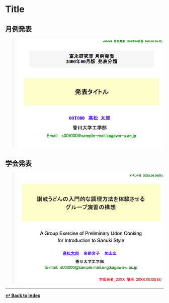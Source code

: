 # Title

## 月例発表

> ![](./elements/example1.png)

## 学会発表

> ![](./elements/example2.png)

- - -

**[↩ Back to Index](../../README.md)**
